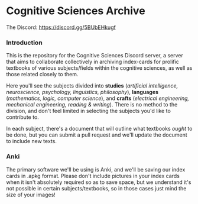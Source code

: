 # Cognitive Sciences Archive

The Discord: https://discord.gg/5BUbEHkugf

### Introduction

This is the repository for the Cognitive Sciences Discord server, a server that aims to collaborate collectively in archiving index-cards for prolific textbooks of various subjects/fields within the cognitive sciences, as well as those related closely to them. 

Here you'll see the subjects divided into  **studies** (*artificial intelligence, neuroscience, psychology, linguistics, philosophy*), **languages** (*mathematics, logic, computer science*), and **crafts** (*electrical engineering, mechanical engineering, reading & writing*). There is no method to the division, and don't feel limited in selecting the subjects you'd like to contribute to.

In each subject, there's a document that will outline what textbooks *ought* to be done, but you can submit a pull request and we'll update the document to include new texts.

### Anki

The primary software we'll be using is Anki, and we'll be saving our index cards in .apkg format. Please don't include pictures in your index cards when it isn't absolutely required so as to save space, but we understand it's not possible in certain subjects/textbooks, so in those cases just mind the size of your images!
